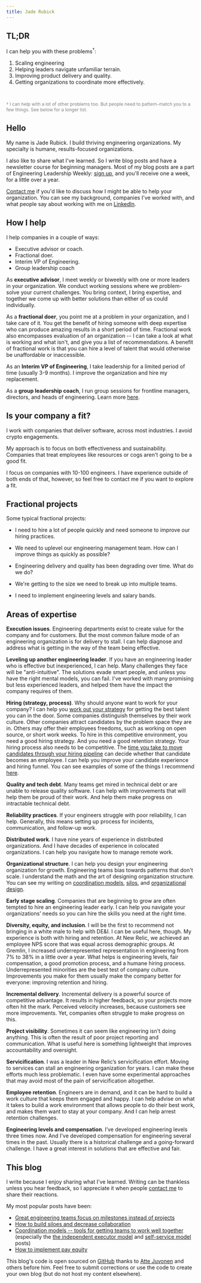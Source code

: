 ```yaml
---
title: Jade Rubick
---
```

<re-img src="avatar-large.jpeg" hovereffect=true></re-img>

## TL;DR

I can help you with these problems<sup>†</sup>:

1. Scaling engineering
2. Helping leaders navigate unfamiliar terrain.
3. Improving product delivery and quality.
4. Getting organizations to coordinate more effectively.

<br />

<p style="font-size: 12px;color:grey;" size="small">† I can help with a lot of other problems too. But people need to pattern-match you to a few things. See below for a longer list.</p>

## Hello

My name is Jade Rubick. I build thriving engineering organizations. My specialty is humane, results-focused organizations.

I also like to share what I've learned. So I write blog posts and have a newsletter course for beginning managers. Most of my blog posts are a part of Engineering Leadership Weekly: [sign up](/newsletter/), and you'll receive one a week, for a little over a year.

[Contact me](/contact) if you'd like to discuss how I might be able to help your organization. You can see my background, companies I've worked with, and what people say about working with me on [LinkedIn](https://www.linkedin.com/in/jaderubick/). 

## How I help

I help companies in a couple of ways:

* Executive advisor or coach. 
* Fractional doer.
* Interim VP of Engineering.
* Group leadership coach

As **executive advisor**, I meet weekly or biweekly with one or more leaders in your organization. We conduct working sessions where we problem-solve your current challenges. You bring context, I bring expertise, and together we come up with better solutions than either of us could individually.

As a **fractional doer**, you point me at a problem in your organization, and I take care of it. You get the benefit of hiring someone with deep expertise who can produce amazing results in a short period of time. Fractional work also encompasses evaluation of an organization -- I can take a look at what is working and what isn't, and give you a list of recommendations. A benefit of fractional work is that you can hire a level of talent that would otherwise be unaffordable or inaccessible.

As an **Interim VP of Engineering**, I take leadership for a limited period of time (usually 3-9 months). I improve the organization and hire my replacement.

As a **group leadership coach**, I run group sessions for frontline managers, directors, and heads of engineering. Learn more [here](/group-leadership-coaching/).

## Is your company a fit?

I work with companies that deliver software, across most industries. I avoid crypto engagements.

My approach is to focus on both effectiveness and sustainability. Companies that treat employees like resources or cogs aren't going to be a good fit.

I focus on companies with 10-100 engineers. I have experience outside of both ends of that, however, so feel free to contact me if you want to explore a fit.

## Fractional projects

Some typical fractional projects:

* I need to hire a lot of people quickly and need someone to improve our hiring practices.

* We need to uplevel our engineering management team. How can I improve things as quickly as possible?

* Engineering delivery and quality has been degrading over time. What do we do?

* We're getting to the size we need to break up into multiple teams.

* I need to implement engineering levels and salary bands.

## Areas of expertise

**Execution issues**. Engineering departments exist to create value for the company and for customers. But the most common failure mode of an engineering organization is for delivery to stall. I can help diagnose and address what is getting in the way of the team being effective. 

**Leveling up another engineering leader**. If you have an engineering leader who is effective but inexperienced, I can help. Many challenges they face will be "anti-intuitive". The solutions evade smart people, and unless you have the right mental models, you can fail. I've worked with many promising but less experienced leaders, and helped them have the impact the company requires of them.

**Hiring (strategy, process)**. Why should anyone want to work for your company? I can help you [work out your strategy](/creating-a-hiring-strategy/) for getting the best talent you can in the door. Some companies distinguish themselves by their work culture. Other companies attract candidates by the problem space they are in. Others may offer their employees freedoms, such as working on open source, or short work weeks. To hire in this competitive environment, you need a good hiring strategy. And you need a good retention strategy. Your hiring process also needs to be competitive. The [time you take to move candidates through your hiring pipeline](/how-to-speed-up-hiring/) can decide whether that candidate becomes an employee. I can help you improve your candidate experience and hiring funnel. You can see examples of some of the things I recommend [here](/startup-hiring-and-recruiting/).

**Quality and tech debt**. Many teams get mired in technical debt or are unable to release quality software. I can help with improvements that will help them be proud of their work. And help them make progress on intractable technical debt.  

**Reliability practices**. If your engineers struggle with poor reliability, I can help. Generally, this means setting up process for incidents, communication, and follow-up work.

**Distributed work**. I have nine years of experience in distributed organizations. And I have decades of experience in colocated organizations. I can help you navigate how to manage remote work.

**Organizational structure**. I can help you design your engineering organization for growth. Engineering teams bias towards patterns that don't scale. I understand the math and the art of designing organization structure. You can see my writing on [coordination models](/coordination-models/), [silos](/how-to-build-silos-and-decrease-collaboration/), and [organizational design](/tag/org-design). 

**Early stage scaling**. Companies that are beginning to grow are often tempted to hire an engineering leader early. I can help you navigate your organizations’ needs so you can hire the skills you need at the right time. 

**Diversity, equity, and inclusion**. I will be the first to recommend not bringing in a white male to help with DE&I. I can be useful here, though. My experience is both with hiring and retention. At New Relic, we achieved an employee NPS score that was equal across demographic groups. At Gremlin, I increased underrepresented representation in engineering from 7% to 38% in a little over a year. What helps is engineering levels, fair compensation, a good promotion process, and a humane hiring process. Underrepresented minorities are the best test of company culture. Improvements you make for them usually make the company better for everyone: improving retention and hiring.

**Incremental delivery**. Incremental delivery is a powerful source of competitive advantage. It results in higher feedback, so your projects more often hit the mark. Perceived velocity increases, because customers see more improvements. Yet, companies often struggle to make progress on this.

**Project visibility**. Sometimes it can seem like engineering isn't doing anything. This is often the result of poor project reporting and communication. What is useful here is something lightweight that improves accountability and oversight.

**Servicification**. I was a leader in New Relic’s servicification effort. Moving to services can stall an engineering organization for years. I can make these efforts much less problematic. I even have some experimental approaches that may avoid most of the pain of servicification altogether.

**Employee retention**. Engineers are in demand, and it can be hard to build a work culture that keeps them engaged and happy. I can help advise on what it takes to build a work environment that allows people to do their best work, and makes them want to stay at your company. And I can help arrest retention challenges.

**Engineering levels and compensation**. I’ve developed engineering levels three times now. And I've developed compensation for engineering several times in the past. Usually there is a historical challenge and a going-forward challenge. I have a great interest in solutions that are effective and fair. 

## This blog

I write because I enjoy sharing what I've learned. Writing can be thankless unless you hear feedback, so I appreciate it when people [contact me](/contact/) to share their reactions.  

My most popular posts have been: 

* [Great engineering teams focus on milestones instead of projects](/milestones-not-projects/)
* [How to build siloes and decrease collaboration](/how-to-build-silos-and-decrease-collaboration/)
* [Coordination models -- tools for getting teams to work well together](/coordination-models/) (especially the [the independent executor model](/independent-executor-model/) and [self-service model](/platform-teams-and-the-self-service-model/) posts)
* [How to implement pay equity](/implementing-pay-equity/)

This blog's code is open sourced on [GitHub](https://www.github.com/jadeforrest/blog/) thanks to [Atte Juvonen](https://github.com/baobabKoodaa/blog) and others before him. Feel free to submit corrections or use the code to create your own blog (but do not host my content elsewhere).

<re-icons></re-icons>